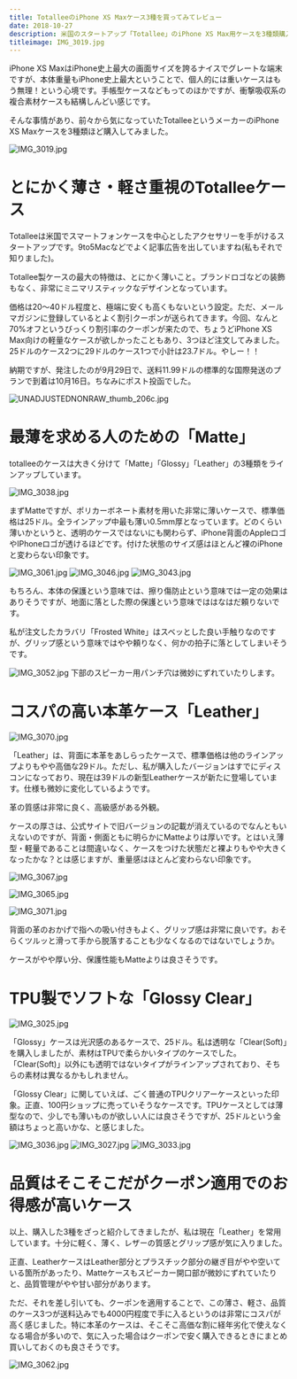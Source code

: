 ```yaml
---
title: TotalleeのiPhone XS Maxケース3種を買ってみてレビュー
date: 2018-10-27
description: 米国のスタートアップ「Totallee」のiPhone XS Max用ケースを3種類購入してみたので紹介します。
titleimage: IMG_3019.jpg
---
```



iPhone XS MaxはiPhone史上最大の画面サイズを誇るナイスでグレートな端末ですが、本体重量もiPhone史上最大ということで、個人的には重いケースはもう無理！という心境です。手帳型ケースなどもってのほかですが、衝撃吸収系の複合素材ケースも結構しんどい感じです。

そんな事情があり、前々から気になっていたTotalleeというメーカーのiPhone XS Maxケースを3種類ほど購入してみました。

![IMG_3019.jpg](attachments/f8ddc401.jpg)

# とにかく薄さ・軽さ重視のTotalleeケース

Totalleeは米国でスマートフォンケースを中心としたアクセサリーを手がけるスタートアップです。9to5Macなどでよく記事広告を出していますね(私もそれで知りました)。

Totallee製ケースの最大の特徴は、とにかく薄いこと。ブランドロゴなどの装飾もなく、非常にミニマリスティックなデザインとなっています。

価格は20〜40ドル程度と、極端に安くも高くもないという設定。ただ、メールマガジンに登録しているとよく割引クーポンが送られてきます。今回、なんと70%オフというびっくり割引率のクーポンが来たので、ちょうどiPhone XS Max向けの軽量なケースが欲しかったこともあり、3つほど注文してみました。25ドルのケース2つに29ドルのケース1つで小計は23.7ドル。やしー！！

納期ですが、発注したのが9月29日で、送料11.99ドルの標準的な国際発送のプランで到着は10月16日。ちなみにポスト投函でした。

![UNADJUSTEDNONRAW_thumb_206c.jpg](attachments/cdcf46ef.jpg)

# 最薄を求める人のための「Matte」

totalleeのケースは大きく分けて「Matte」「Glossy」「Leather」の3種類をラインアップしています。


![IMG_3038.jpg](attachments/b5fdec84.jpg)

まずMatteですが、ポリカーボネート素材を用いた非常に薄いケースで、標準価格は25ドル。全ラインアップ中最も薄い0.5mm厚となっています。どのくらい薄いかというと、透明のケースではないにも関わらず、iPhone背面のAppleロゴやIPhoneロゴが透けるほどです。付けた状態のサイズ感はほとんど裸のiPhoneと変わらない印象です。

![IMG_3061.jpg](attachments/3cceeb04.jpg)
![IMG_3046.jpg](attachments/88e38aed.jpg)
![IMG_3043.jpg](attachments/8de1958c.jpg)

もちろん、本体の保護という意味では、擦り傷防止という意味では一定の効果はありそうですが、地面に落とした際の保護という意味でははなはだ頼りないです。

私が注文したカラバリ「Frosted White」はスベッとした良い手触りなのですが、グリップ感という意味ではやや頼りなく、何かの拍子に落としてしまいそうです。

![IMG_3052.jpg](attachments/9f1d6139.jpg)
下部のスピーカー用パンチ穴は微妙にずれていたりします。



# コスパの高い本革ケース「Leather」

![IMG_3070.jpg](attachments/0d923b60.jpg)

「Leather」は、背面に本革をあしらったケースで、標準価格は他のラインアップよりもやや高価な29ドル。ただし、私が購入したバージョンはすでにディスコンになっており、現在は39ドルの新型Leatherケースが新たに登場しています。仕様も微妙に変化しているようです。

革の質感は非常に良く、高級感がある外観。

ケースの厚さは、公式サイトで旧バージョンの記載が消えているのでなんともいえないのですが、背面・側面ともに明らかにMatteよりは厚いです。とはいえ薄型・軽量であることは間違いなく、ケースをつけた状態だと裸よりもやや大きくなったかな？とは感じますが、重量感はほとんど変わらない印象です。

![IMG_3067.jpg](attachments/8b7e0531.jpg)

![IMG_3065.jpg](attachments/8d80137d.jpg)

![IMG_3071.jpg](attachments/7cab16c1.jpg)

背面の革のおかげで指への吸い付きもよく、グリップ感は非常に良いです。おそらくツルッと滑って手から脱落することも少なくなるのではないでしょうか。

ケースがやや厚い分、保護性能もMatteよりは良さそうです。

# TPU製でソフトな「Glossy Clear」

![IMG_3025.jpg](attachments/fbb66b73.jpg)

「Glossy」ケースは光沢感のあるケースで、25ドル。私は透明な「Clear(Soft)」を購入しましたが、素材はTPUで柔らかいタイプのケースでした。「Clear(Soft)」以外にも透明ではないタイプがラインアップされており、そちらの素材は異なるかもしれません。

「Glossy Clear」に関していえば、ごく普通のTPUクリアーケースといった印象。正直、100円ショップに売っていそうなケースです。TPUケースとしては薄型なので、少しでも薄いものが欲しい人には良さそうですが、25ドルという金額はちょっと高いかな、と感じました。

![IMG_3036.jpg](attachments/ea9225d7.jpg)
![IMG_3027.jpg](attachments/0d88b65b.jpg)
![IMG_3033.jpg](attachments/b8bde2d1.jpg)

# 品質はそこそこだがクーポン適用でのお得感が高いケース

以上、購入した3種をざっと紹介してきましたが、私は現在「Leather」を常用しています。十分に軽く、薄く、レザーの質感とグリップ感が気に入りました。

正直、LeatherケースはLeather部分とプラスチック部分の継ぎ目がやや空いている箇所があったり、Matteケースもスピーカー開口部が微妙にずれていたりと、品質管理がやや甘い部分があります。

ただ、それを差し引いても、クーポンを適用することで、この薄さ、軽さ、品質のケース3つが送料込みでも4000円程度で手に入るというのは非常にコスパが高く感じました。特に本革のケースは、そこそこ高価な割に経年劣化で使えなくなる場合が多いので、気に入った場合はクーポンで安く購入できるときにまとめ買いしておくのも良さそうです。

![IMG_3062.jpg](attachments/6f0093da.jpg)